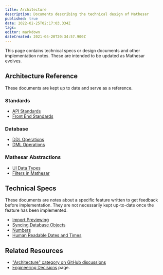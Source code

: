 ```yaml
---
title: Architecture
description: Documents describing the technical design of Mathesar
published: true
date: 2022-02-25T02:17:03.334Z
tags: 
editor: markdown
dateCreated: 2021-04-20T20:34:57.900Z
---
```


This page contains technical specs or design documents and other implementation notes. These are intended to be updated as Mathesar evolves.

## Architecture Reference
These documents are kept up to date and serve as a reference.

### Standards
- [API Standards](/engineering/architecture/api-standards)
- [Front End Standards](/engineering/architecture/front-end-standards)

### Database
- [DDL Operations](/engineering/architecture/ddl)
- [DML Operations](/engineering/architecture/dml)

### Mathesar Abstractions
- [UI Data Types](/engineering/architecture/ui-types)
- [Filters in Mathesar](/en/engineering/architecture/filters)

## Technical Specs
These documents are notes about a specific feature written to get feedback before implementation. They are not necessarily kept up-to-date once the feature has been implemented.

- [Import Previewing](/engineering/architecture/import-preview-api)
- [Syncing Database Objects](/engineering/architecture/syncing)
- [Numbers](/engineering/architecture/numbers)
- [Human Readable Dates and Times](/engineering/architecture/dateandtime)

## Related Resources
- ["Architecture" category on GitHub discussions](https://github.com/centerofci/mathesar/discussions/categories/architecture)
- [Engineering Decisions](/engineering/decisions) page.
